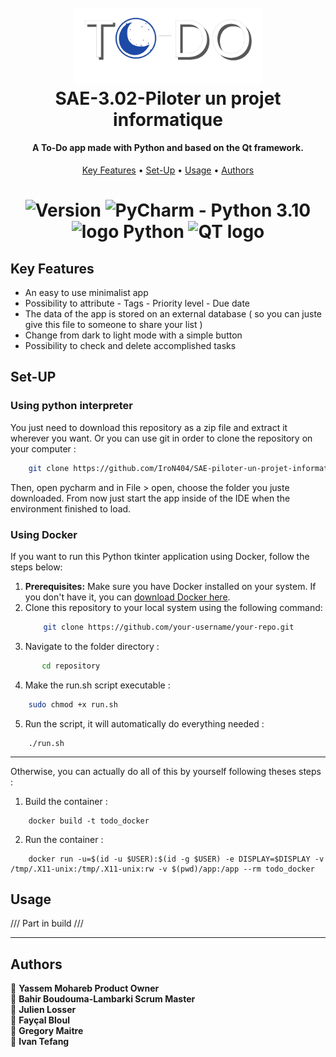 <link rel="stylesheet" href="https://cdnjs.cloudflare.com/ajax/libs/font-awesome/4.7.0/css/font-awesome.min.css">

<h1 align = "center">
    <br>
    <img src="media/logo_night.png" alt="Sans-titre-3" border="0" width="300">
    <br>
    SAE-3.02-Piloter un projet informatique
    <br>
</h1>

<h4 align="center">A To-Do app made with Python and based on the Qt framework.</h4>

<p align="center">
  <a href="#key-features">Key Features</a> •
  <a href="#Set-up">Set-Up</a> •
  <a href="#Usage">Usage</a> •
  <a href="#Authors">Authors</a>
</p>

<h1 align = "center">
    <img alt="Version" src="https://img.shields.io/badge/version-V1.0-blue.svg?cacheSeconds=2592000" />
    <img alt="PyCharm - Python 3.10" src="https://img.shields.io/badge/PyCharm-Python%203.10-brightgreen.svg"/>
    <img alt="logo Python" src="https://s3.dualstack.us-east-2.amazonaws.com/pythondotorg-assets/media/community/logos/python-logo-only.png" width="15" />
    <img alt="QT logo" src="https://img.shields.io/badge/Qt-%23217346.svg?style=for-the-badge&logo=Qt&logoColor=white" />

</p>


## Key Features

* An easy to use minimalist app
* Possibility to attribute
      - Tags
      - Priority level
      - Due date
* The data of the app is stored on an external database ( so you can juste give this file to someone to share your list )
* Change from dark to light mode with a simple button
* Possibility to check and delete accomplished tasks

## Set-UP

### Using python interpreter 

You just need to download this repository as a zip file and extract it wherever you want.
Or you can use git in order to clone the repository on your computer :
```bash
    git clone https://github.com/IroN404/SAE-piloter-un-projet-informatique/tree/main
```
Then, open pycharm and in File > open, choose the folder you juste downloaded.
From now just start the app inside of the IDE when the environment finished to load.

### Using Docker

If you want to run this Python tkinter application using Docker, follow the steps below:

1. **Prerequisites:** Make sure you have Docker installed on your system. If you don't have it, you can [download Docker here](https://docs.docker.com/get-docker/).
2. Clone this repository to your local system using the following command:
   ```bash
       git clone https://github.com/your-username/your-repo.git
   ```
3. Navigate to the folder directory :
```bash
       cd repository
   ```
4. Make the run.sh script executable :
```bash
    sudo chmod +x run.sh
```
5. Run the script, it will automatically do everything needed :
```
    ./run.sh
```
***
Otherwise, you can actually do all of this by yourself following theses steps : 
1. Build the container :
```
    docker build -t todo_docker
```
2. Run the container :
```
    docker run -u=$(id -u $USER):$(id -g $USER) -e DISPLAY=$DISPLAY -v /tmp/.X11-unix:/tmp/.X11-unix:rw -v $(pwd)/app:/app --rm todo_docker
```

## Usage

/// Part in build ///


***
## Authors
👤 **Yassem Mohareb Product Owner**
<br>
👤 **Bahir Boudouma-Lambarki Scrum Master**
<br>
👤 **Julien Losser**
<br>
👤 **Fayçal Bloul**
<br>
👤 **Gregory Maitre**
<br>
👤 **Ivan Tefang**
